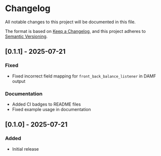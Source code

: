 # Changelog

All notable changes to this project will be documented in this file.

The format is based on [Keep a Changelog](https://keepachangelog.com/en/1.0.0/),
and this project adheres to [Semantic Versioning](https://semver.org/spec/v2.0.0.html).

## [0.1.1] - 2025-07-21

### Fixed
- Fixed incorrect field mapping for `front_back_balance_listener` in DAMF output

### Documentation
- Added CI badges to README files
- Fixed example usage in documentation

## [0.1.0] - 2025-07-21

### Added
- Initial release